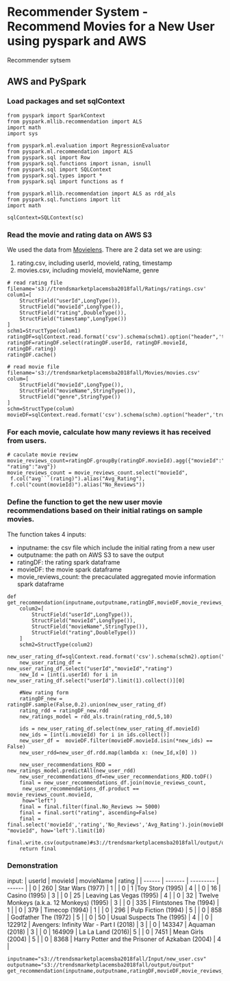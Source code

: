 # Recommender System - Recommend Movies for a New User using pyspark and AWS

Recommender sytsem 

## AWS and PySpark

### Load packages and set sqlContext
```pyspark3
from pyspark import SparkContext
from pyspark.mllib.recommendation import ALS
import math
import sys

from pyspark.ml.evaluation import RegressionEvaluator
from pyspark.ml.recommendation import ALS
from pyspark.sql import Row
from pyspark.sql.functions import isnan, isnull
from pyspark.sql import SQLContext
from pyspark.sql.types import *
from pyspark.sql import functions as f

from pyspark.mllib.recommendation import ALS as rdd_als
from pyspark.sql.functions import lit
import math

sqlContext=SQLContext(sc)
```

### Read the movie and rating data on AWS S3 
We used the data from [Movielens](https://grouplens.org/datasets/movielens/). There are 2 data set we are using:
1) rating.csv, including userId, movieId, rating, timestamp
2) movies.csv, including movieId, movieName, genre 

```pyspark3
# read rating file
filename='s3://trendsmarketplacemsba2018fall/Ratings/ratings.csv'
colum1=[
    StructField("userId",LongType()),
    StructField("movieId",LongType()),
    StructField("rating",DoubleType()),
    StructField("timestamp",LongType())
]
schm1=StructType(colum1)
ratingDF=sqlContext.read.format('csv').schema(schm1).option("header",'true').load(filename)
ratingDF=ratingDF.select(ratingDF.userId, ratingDF.movieId, ratingDF.rating)
ratingDF.cache()

# read movie file
filename='s3://trendsmarketplacemsba2018fall/Movies/movies.csv'
colum=[
    StructField("movieId",LongType()),
    StructField("movieName",StringType()),
    StructField("genre",StringType())
]
schm=StructType(colum)
movieDF=sqlContext.read.format('csv').schema(schm).option("header",'true').load(filename)
```

### For each movie, calculate how many reviews it has received from users. 
```pyspark3
# caculate movie review
movie_reviews_count=ratingDF.groupBy(ratingDF.movieId).agg({"movieId":"count", "rating":"avg"})
movie_reviews_count = movie_reviews_count.select("movieId", 
 f.col("avg```(rating)").alias("Avg_Rating"),
 f.col("count(movieId)").alias("No_Reviews"))
```

### Define the function to get the new user movie recommendations based on their initial ratings on sample movies.
The function takes 4 inputs:
- inputname: the csv file which include the initial rating from a new user
- outputname: the path on AWS S3 to save the output
- ratingDF: the rating spark dataframe
- movieDF: the movie spark dataframe
- movie_reviews_count: the precaculated aggregated movie information spark dataframe
```pyspark3
def get_recommendation(inputname,outputname,ratingDF,movieDF,movie_reviews_count):    
    colum2=[
        StructField("userId",LongType()),
        StructField("movieId",LongType()),
        StructField("movieName",StringType()),
        StructField("rating",DoubleType())
    ]
    schm2=StructType(colum2)
    new_user_rating_df=sqlContext.read.format('csv').schema(schm2).option("header",'true').load(inputname)
    new_user_rating_df = new_user_rating_df.select("userId","movieId","rating")
    new_Id = [int(i.userId) for i in new_user_rating_df.select("userId").limit(1).collect()][0]
    
    #New rating form
    ratingDF_new = ratingDF.sample(False,0.2).union(new_user_rating_df)
    rating_rdd = ratingDF_new.rdd
    new_ratings_model = rdd_als.train(rating_rdd,5,10)

    ids = new_user_rating_df.select(new_user_rating_df.movieId)
    new_ids = [int(i.movieId) for i in ids.collect()]
    new_user_df =  movieDF.filter(movieDF.movieId.isin(*new_ids) == False)
    new_user_rdd=new_user_df.rdd.map(lambda x: (new_Id,x[0] ))

    new_user_recommendations_RDD = new_ratings_model.predictAll(new_user_rdd)
    new_user_recommendations_df=new_user_recommendations_RDD.toDF()
    final = new_user_recommendations_df.join(movie_reviews_count,
     new_user_recommendations_df.product == movie_reviews_count.movieId, 
     how="left")
    final = final.filter(final.No_Reviews >= 5000)
    final = final.sort("rating", ascending=False)
    final = final.select('movieId','rating','No_Reviews','Avg_Rating').join(movieDF, "movieId", how='left').limit(10)
    final.write.csv(outputname)#s3://trendsmarketplacemsba2018fall/output/output.csv
    return final
```

### Demonstration

input:
| userId | movieId | movieName | rating |
| ------ | ------- | --------- | ------ |
| 0 | 260 | Star Wars (1977) | 1 |
| 0 | 1 |Toy Story (1995) | 4 |
| 0 | 16 | Casino (1995) | 3 |
| 0 | 25 | Leaving Las Vegas (1995) | 4 |
| 0 | 32 | Twelve Monkeys (a.k.a. 12 Monkeys) (1995) | 3 |
| 0 | 335 | Flintstones The (1994) | 1 |
| 0 | 379 | Timecop (1994) | 1 |
| 0 | 296 | Pulp Fiction (1994) | 5 | 
| 0 | 858 | Godfather The (1972) | 5 | 
| 0 | 50 | Usual Suspects The (1995) | 4 |
| 0 | 122912 | Avengers: Infinity War - Part I (2018) | 3 |
| 0 | 143347 | Aquaman (2018) | 3 |
| 0 | 164909 | La La Land (2016)| 5 |
| 0 | 7451 | Mean Girls (2004) | 5 |
| 0 | 8368 | Harry Potter and the Prisoner of Azkaban (2004) | 4 |

```pyspark3
inputname="s3://trendsmarketplacemsba2018fall/Input/new_user.csv"
outputname="s3://trendsmarketplacemsba2018fall/output/output"
get_recommendation(inputname,outputname,ratingDF,movieDF,movie_reviews_count)
```



